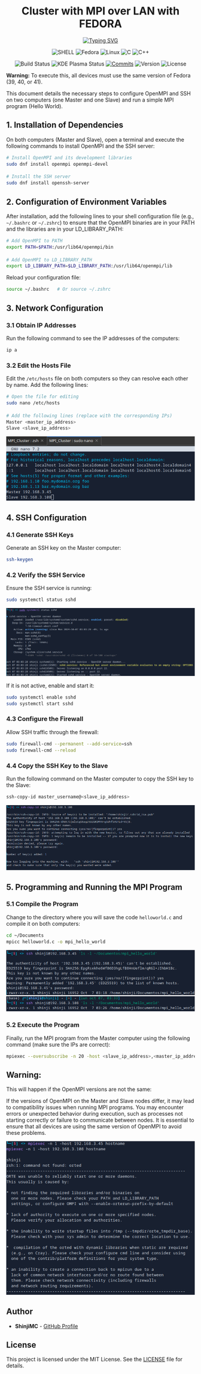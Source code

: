 <div align="center">
  <h1>Cluster with MPI over LAN with FEDORA</h1>
</div>

<div align="center">

[![Typing SVG](https://readme-typing-svg.demolab.com?font=Fira+Code&weight=500&size=18&pause=500&color=BBF7F7&width=180&lines=%F0%9F%92%BB+Fedora+%F0%9F%92%BB;%F0%9F%92%BB+Cluster+MPI+%F0%9F%92%BB)](https://git.io/typing-svg)

</div>

<div align="center">
  
  ![SHELL](https://img.shields.io/badge/Shell_Script-121011.svg?style=for-the-badge&logo=gnu-bash&logoColor=white)
  ![Fedora](https://img.shields.io/badge/Fedora-51A2DA.svg?style=for-the-badge&logo=fedora&logoColor=white)
  ![Linux](https://img.shields.io/badge/Linux-FCC624.svg?style=for-the-badge&logo=linux&logoColor=black)
  ![C](https://img.shields.io/badge/c-A8B9CC.svg?style=for-the-badge&logo=c&logoColor=white)
  ![C++](https://img.shields.io/badge/c++-blue.svg?style=for-the-badge&logo=cplusplus&logoColor=white)

![Build Status](https://img.shields.io/badge/build-passing-77dd77)
![KDE Plasma Status](https://img.shields.io/badge/KDE-passing-77dd77)
[![Commits](https://badgen.net/github/commits/ShinjiMC/MPI_Cluster/main)]()
![Version](https://img.shields.io/badge/version-1.0.0-b39eb5)
![License](https://img.shields.io/badge/license-MIT-cfcfc4)

</div>

**Warning:** To execute this, all devices must use the same version of Fedora (39, 40, or 41).

This document details the necessary steps to configure OpenMPI and SSH on two computers (one Master and one Slave) and run a simple MPI program (Hello World).

## 1. Installation of Dependencies

On both computers (Master and Slave), open a terminal and execute the following commands to install OpenMPI and the SSH server:

```bash
# Install OpenMPI and its development libraries
sudo dnf install openmpi openmpi-devel

# Install the SSH server
sudo dnf install openssh-server
```

## 2. Configuration of Environment Variables

After installation, add the following lines to your shell configuration file (e.g., `~/.bashrc` or `~/.zshrc`) to ensure that the OpenMPI binaries are in your PATH and the libraries are in your LD_LIBRARY_PATH:

```bash
# Add OpenMPI to PATH
export PATH=$PATH:/usr/lib64/openmpi/bin

# Add OpenMPI to LD_LIBRARY_PATH
export LD_LIBRARY_PATH=$LD_LIBRARY_PATH:/usr/lib64/openmpi/lib
```

Reload your configuration file:

```bash
source ~/.bashrc   # Or source ~/.zshrc
```

## 3. Network Configuration

### 3.1 Obtain IP Addresses

Run the following command to see the IP addresses of the computers:

```bash
ip a
```

### 3.2 Edit the Hosts File

Edit the `/etc/hosts` file on both computers so they can resolve each other by name. Add the following lines:

```bash
# Open the file for editing
sudo nano /etc/hosts

# Add the following lines (replace with the corresponding IPs)
Master <master_ip_address>
Slave <slave_ip_address>
```

![Example](docs/IP_ETChosts.png)

## 4. SSH Configuration

### 4.1 Generate SSH Keys

Generate an SSH key on the Master computer:

```bash
ssh-keygen
```

### 4.2 Verify the SSH Service

Ensure the SSH service is running:

```bash
sudo systemctl status sshd
```

![Example](docs/statusSSH.png)

If it is not active, enable and start it:

```bash
sudo systemctl enable sshd
sudo systemctl start sshd
```

### 4.3 Configure the Firewall

Allow SSH traffic through the firewall:

```bash
sudo firewall-cmd --permanent --add-service=ssh
sudo firewall-cmd --reload
```

### 4.4 Copy the SSH Key to the Slave

Run the following command on the Master computer to copy the SSH key to the Slave:

```bash
ssh-copy-id master_username@<slave_ip_address>
```

![Example](docs/ssh_cpy_id.png)

## 5. Programming and Running the MPI Program

### 5.1 Compile the Program

Change to the directory where you will save the code `helloworld.c` and compile it on both computers:

```bash
cd ~/Documents
mpicc helloworld.c -o mpi_hello_world
```

![Example](docs/code_master.png)
![Example](docs/code_slave.png)

### 5.2 Execute the Program

Finally, run the MPI program from the Master computer using the following command (make sure the IPs are correct):

```bash
mpiexec --oversubscribe -n 20 -host <slave_ip_address>,<master_ip_address> ./mpi_hello_world
```

## Warning:

This will happen if the OpenMPI versions are not the same:

If the versions of OpenMPI on the Master and Slave nodes differ, it may lead to compatibility issues when running MPI programs. You may encounter errors or unexpected behavior during execution, such as processes not starting correctly or failure to communicate between nodes. It is essential to ensure that all devices are using the same version of OpenMPI to avoid these problems.

![Example](docs/test.png)

## Author

- **ShinjiMC** - [GitHub Profile](https://github.com/ShinjiMC)

## License

This project is licensed under the MIT License. See the [LICENSE](LICENSE) file for details.
